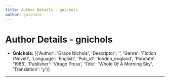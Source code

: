 ```yaml
---
title: Author Details - gnichols
author: gnichols
---
```


# Author Details - gnichols

<ul>
    <li><strong>Gnichols:</strong> [{'Author': 'Grace Nichols', 'Descriptor': '', 'Genre': 'Fiction (Novel)', 'Language': 'English', 'Pub_id': 'london_england', 'Pubdate': '1986', 'Publisher': 'Virago Press', 'Title': 'Whole Of A Morning Sky', 'Translation': 'y'}]</li>
</ul>
<hr>